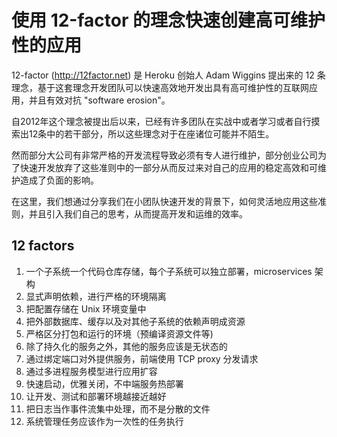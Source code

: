 # 使用 12-factor 的理念快速创建高可维护性的应用

12-factor (http://12factor.net) 是 Heroku 创始人 Adam Wiggins 提出来的 12 条理念，基于这套理念开发团队可以快速高效地开发出具有高可维护性的互联网应用，并且有效对抗 "software erosion"。

自2012年这个理念被提出后以来，已经有许多团队在实战中或者学习或者自行摸索出12条中的若干部分，所以这些理念对于在座诸位可能并不陌生。

然而部分大公司有非常严格的开发流程导致必须有专人进行维护，部分创业公司为了快速开发放弃了这些准则中的一部分从而反过来对自己的应用的稳定高效和可维护造成了负面的影响。

在这里，我们想通过分享我们在小团队快速开发的背景下，如何灵活地应用这些准则，并且引入我们自己的思考，从而提高开发和运维的效率。

## 12 factors

1. 一个子系统一个代码仓库存储，每个子系统可以独立部署，microservices 架构
2. 显式声明依赖，进行严格的环境隔离
3. 把配置存储在 Unix 环境变量中
4. 把外部数据库、缓存以及对其他子系统的依赖声明成资源
5. 严格区分打包和运行的环境（预编译资源文件等)
6. 除了持久化的服务之外，其他的服务应该是无状态的
7. 通过绑定端口对外提供服务，前端使用 TCP proxy 分发请求
8. 通过多进程服务模型进行应用扩容
9. 快速启动，优雅关闭，不中端服务热部署
10. 让开发、测试和部署环境越接近越好
11. 把日志当作事件流集中处理，而不是分散的文件
12. 系统管理任务应该作为一次性的任务执行

